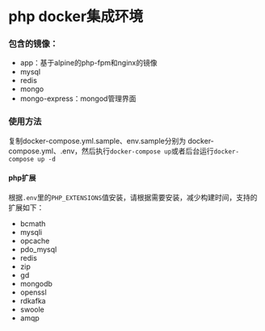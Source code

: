 # php docker集成环境
### 包含的镜像：
* app：基于alpine的php-fpm和nginx的镜像
* mysql
* redis
* mongo
* mongo-express：mongod管理界面

### 使用方法
复制docker-compose.yml.sample、env.sample分别为
docker-compose.yml、.env，然后执行`docker-compose up`或者后台运行`docker-compose up -d`

#### php扩展
根据`.env`里的`PHP_EXTENSIONS`值安装，请根据需要安装，减少构建时间，支持的扩展如下：
* bcmath
* mysqli
* opcache
* pdo_mysql
* redis
* zip
* gd
* mongodb
* openssl
* rdkafka 
* swoole
* amqp

